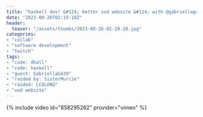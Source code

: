 ```yaml
---
title: "haskell dev! &#124; better vod website &#124; with @gabriellag439"
date: "2023-08-26T02:19:10Z"
header:
  teaser: "/assets/thumbs/2023-08-26-02-19-10.jpg"
categories:
- "collab"
- "software development"
- "twitch"
tags:
- "code: dhall"
- "code: haskell"
- "guest: GabriellaG439"
- "raided by: SisterMurcie"
- "raided: LCOLONQ"
- "vod website"
---
```

{% include video id="858295262" provider="vimeo" %}
